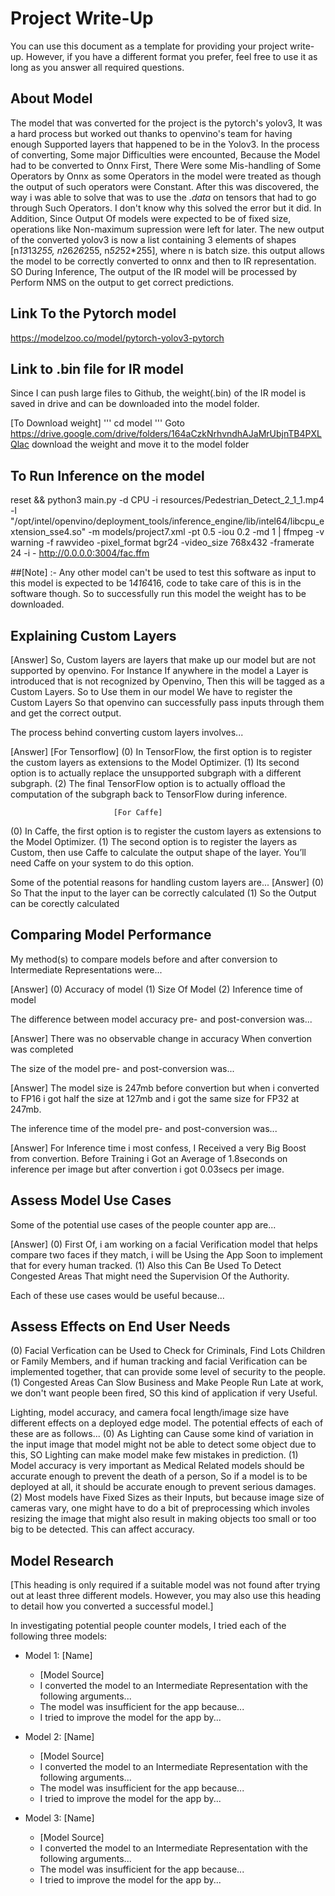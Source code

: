 # Project Write-Up

You can use this document as a template for providing your project write-up. However, if you
have a different format you prefer, feel free to use it as long as you answer all required
questions.

## About Model 
The model that was converted for the project is the pytorch's yolov3, It was a hard process but worked out thanks to openvino's team for having enough Supported layers that happened to be in the Yolov3. In the process of converting, Some major Difficulties were encounted, Because the Model had to be converted to Onnx First, There Were some Mis-handling of Some Operators by Onnx as some Operators in the model were treated as though the output of such operators were Constant. After this was discovered, the way i was able to solve that was to use the *.data* on tensors that had to go through Such Operators. I don't know why this solved the error but it did.
In Addition, Since Output Of models were expected to be of fixed size, operations like Non-maximum supression were left for later. The new output of the converted yolov3 is now a list containing 3 elements of shapes [n*13*13*255, n*26*26*255, n*52*52*255], where n is batch size. this output allows the model to be correctly converted to onnx and then to IR representation. SO During Inference, The output of the IR model will be processed by Perform NMS on the output to get correct predictions.

## Link To the Pytorch model
https://modelzoo.co/model/pytorch-yolov3-pytorch

## Link to .bin file for IR model
Since I can push large files to Github, the weight(.bin) of the IR model is saved in drive and can be downloaded into the model folder.

[To Download weight]
'''
cd model
'''
Goto https://drive.google.com/drive/folders/164aCzkNrhvndhAJaMrUbjnTB4PXLQlac
download the weight and move it to the model folder


## To Run Inference on the model
reset && python3 main.py -d CPU -i resources/Pedestrian_Detect_2_1_1.mp4 -l "/opt/intel/openvino/deployment_tools/inference_engine/lib/intel64/libcpu_extension_sse4.so" -m models/project7.xml -pt 0.5 -iou 0.2 -md 1 | ffmpeg -v warning -f rawvideo -pixel_format bgr24 -video_size 768x432 -framerate 24 -i - http://0.0.0.0:3004/fac.ffm

##[Note] :- Any other model can't be used to test this software as input to this model is expected to be 1*416*416, code to take care of this is in the software though.
So to successfully run this model the weight has to be downloaded.

## Explaining Custom Layers

[Answer]
So, Custom layers are layers that make up our model but are not supported by openvino. For Instance If anywhere in the model a Layer is introduced that is not recognized by Openvino, Then this will be tagged as a Custom Layers. So to Use them in our model We have to register the Custom Layers So that openvino can successfully pass inputs through them and get the correct output.

The process behind converting custom layers involves...

[Answer]
                           [For Tensorflow]
(0) In TensorFlow, the first option is to register the custom layers as extensions to the Model Optimizer.
(1) Its second option is to actually replace the unsupported subgraph with a different subgraph.
(2) The final TensorFlow option is to actually offload the computation of the subgraph back to TensorFlow during inference.

                           [For Caffe]
(0) In Caffe, the first option is to register the custom layers as extensions to the Model Optimizer.
(1) The second option is to register the layers as Custom, then use Caffe to calculate the output shape of the layer. You’ll need Caffe on your system to do this option.

Some of the potential reasons for handling custom layers are...
[Answer]
(0) So That the input to the layer can be correctly calculated
(1) So the Output can be corectly calculated

## Comparing Model Performance

My method(s) to compare models before and after conversion to Intermediate Representations
were...

[Answer]
(0) Accuracy of model
(1) Size Of Model
(2) Inference time of model

The difference between model accuracy pre- and post-conversion was...

[Answer]
There was no observable change in accuracy When convertion was completed

The size of the model pre- and post-conversion was...

[Answer]
The model size is 247mb before convertion but when i converted to FP16 i got half the size at 127mb and i got the same size for FP32 at 247mb.

The inference time of the model pre- and post-conversion was...

[Answer]
For Inference time i most confess, I Received a very Big Boost from convertion. Before Training i Got an Average of 1.8seconds on inference per image but after convertion i got 0.03secs per image.

## Assess Model Use Cases

Some of the potential use cases of the people counter app are...

[Answer]
(0) First Of, i am working on a facial Verification model that helps compare two faces if they match, i will be Using the App Soon to implement that for every human tracked.
(1) Also this Can Be Used To Detect Congested Areas That might need the Supervision Of the Authority.

Each of these use cases would be useful because...

## Assess Effects on End User Needs
(0) Facial Verfication can be Used to Check for Criminals, Find Lots Children or Family Members, and if human tracking and facial Verification can be implemented together, that can provide some level of security to the people.
(1) Congested Areas Can Slow Business and Make People Run Late at work, we don't want people been fired, SO this kind of application if very Useful.

Lighting, model accuracy, and camera focal length/image size have different effects on a
deployed edge model. The potential effects of each of these are as follows...
(0) As Lighting can Cause some kind of variation in the input image that model might not be able to detect some object due to this, SO Lighting can make model make few mistakes in prediction.
(1) Model accuracy is very important as Medical Related models should be accurate enough to prevent the death of a person, So if a model is to be deployed at all, it should be accurate enough to prevent serious damages.
(2) Most models have Fixed Sizes as their Inputs, but because image size of cameras vary, one might have to do a bit of preprocessing which involes resizing the image that might also result in making objects too small or too big to be detected. This can affect accuracy.

## Model Research

[This heading is only required if a suitable model was not found after trying out at least three
different models. However, you may also use this heading to detail how you converted 
a successful model.]

In investigating potential people counter models, I tried each of the following three models:

- Model 1: [Name]
  - [Model Source]
  - I converted the model to an Intermediate Representation with the following arguments...
  - The model was insufficient for the app because...
  - I tried to improve the model for the app by...
  
- Model 2: [Name]
  - [Model Source]
  - I converted the model to an Intermediate Representation with the following arguments...
  - The model was insufficient for the app because...
  - I tried to improve the model for the app by...

- Model 3: [Name]
  - [Model Source]
  - I converted the model to an Intermediate Representation with the following arguments...
  - The model was insufficient for the app because...
  - I tried to improve the model for the app by...
